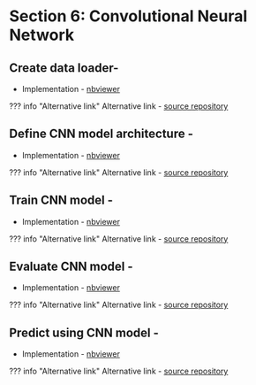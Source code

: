 # Section 6: Convolutional Neural Network

## Create data loader-

* Implementation - [nbviewer](http://nbviewer.org/github/c17hawke/Pytorch-basics/blob/main/codebase/06.01_CNN_create_data_loader.ipynb?flush_cache=true)

<!-- * Data - [iris](https://github.com/c17hawke/Pytorch-basics/blob/main/codebase/Data/iris.csv) -->

??? info "Alternative link"
    Alternative link - [source repository](https://github.com/c17hawke/Pytorch-basics/blob/main/codebase/06.01_CNN_create_data_loader.ipynb)

## Define CNN model architecture -

* Implementation - [nbviewer](http://nbviewer.org/github/c17hawke/Pytorch-basics/blob/main/codebase/06.02_CNN_architecture.ipynb?flush_cache=true)

<!-- * Data - [Image_data](https://github.com/c17hawke/Pytorch-basics/blob/main/codebase/Data/img_data) -->

??? info "Alternative link"
    Alternative link - [source repository](https://github.com/c17hawke/Pytorch-basics/blob/main/codebase/06.02_CNN_architecture.ipynb)


## Train CNN model -


* Implementation - [nbviewer](http://nbviewer.org/github/c17hawke/Pytorch-basics/blob/main/codebase/06.03_train_CNN.ipynb?flush_cache=true)

<!-- * Data - [Image_data](https://github.com/c17hawke/Pytorch-basics/blob/main/codebase/Data/img_data) -->

??? info "Alternative link"
    Alternative link - [source repository](https://github.com/c17hawke/Pytorch-basics/blob/main/codebase/06.03_train_CNN.ipynb)



## Evaluate CNN model -


* Implementation - [nbviewer](http://nbviewer.org/github/c17hawke/Pytorch-basics/blob/main/codebase/06.04_evaluate_CNN.ipynb?flush_cache=true)

<!-- * Data - [Image_data](https://github.com/c17hawke/Pytorch-basics/blob/main/codebase/Data/img_data) -->

??? info "Alternative link"
    Alternative link - [source repository](https://github.com/c17hawke/Pytorch-basics/blob/main/codebase/06.04_evaluate_CNN.ipynb)



## Predict using CNN model - 


* Implementation - [nbviewer](http://nbviewer.org/github/c17hawke/Pytorch-basics/blob/main/codebase/06.05_predict_using_CNN.ipynb?flush_cache=true)

<!-- * Data - [Image_data](https://github.com/c17hawke/Pytorch-basics/blob/main/codebase/Data/img_data) -->

??? info "Alternative link"
    Alternative link - [source repository](https://github.com/c17hawke/Pytorch-basics/blob/main/codebase/06.05_predict_using_CNN.ipynb)

